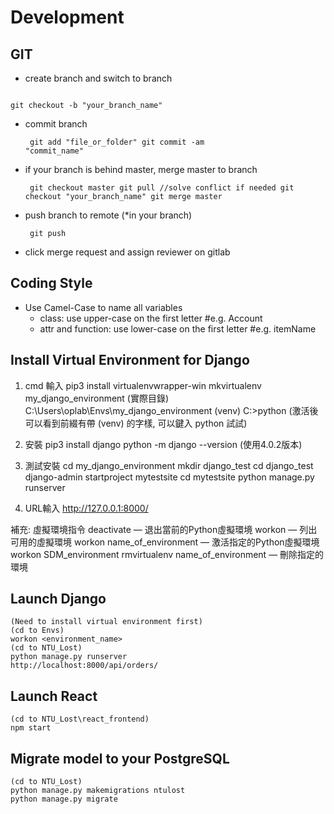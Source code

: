 # Development

## GIT
- create branch and switch to branch
<pre><code>
git checkout -b "your_branch_name"
</code></pre>

- commit branch
<code><pre>
git add "file_or_folder"
git commit -am "commit_name"
</code></pre>

- if your branch is behind master, merge master to branch
<code><pre>
git checkout master
git pull    //solve conflict if needed
git checkout "your_branch_name"
git merge master
</code></pre>

- push branch to remote (*in your branch)
<code><pre>
git push
</code></pre>
- click merge request and assign reviewer on gitlab

## Coding Style
- Use Camel-Case to name all variables
  - class: use upper-case on the first letter  #e.g. Account
  - attr and function: use lower-case on the first letter  #e.g. itemName

## Install Virtual Environment for Django
1. cmd 輸入
pip3 install virtualenvwrapper-win
mkvirtualenv my_django_environment
(實際目錄)
C:\Users\oplab\Envs\my_django_environment
(venv) 
C:\>python (激活後可以看到前綴有帶 (venv) 的字樣, 可以鍵入 python 試試)

2. 安裝
pip3 install django
python -m django --version
(使用4.0.2版本)

3. 測試安裝
cd my_django_environment
mkdir django_test
cd django_test
django-admin startproject mytestsite
cd mytestsite
python manage.py runserver

4. URL輸入
http://127.0.0.1:8000/

補充: 虛擬環境指令
deactivate — 退出當前的Python虛擬環境
workon — 列出可用的虛擬環境
workon name_of_environment — 激活指定的Python虛擬環境
workon SDM_environment
rmvirtualenv name_of_environment — 刪除指定的環境


## Launch Django
```
(Need to install virtual environment first)
(cd to Envs)
workon <environment_name>
(cd to NTU_Lost)
python manage.py runserver
http://localhost:8000/api/orders/
```

## Launch React
```
(cd to NTU_Lost\react_frontend)
npm start
```

## Migrate model to your PostgreSQL
```
(cd to NTU_Lost)
python manage.py makemigrations ntulost
python manage.py migrate
```